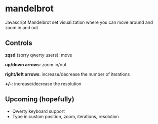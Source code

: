 # mandelbrot
Javascript Mandelbrot set visualization where you can move around and zoom in and out

## Controls

**zqsd** (sorry qwerty users): move

**up/down arrows**: zoom in/out

**right/left arrows**: increase/decrease the number of iterations

**+/-**: increase/decrease the resolution

## Upcoming (hopefully)

- Qwerty keyboard support
- Type in custom position, zoom, iterations, resolution
